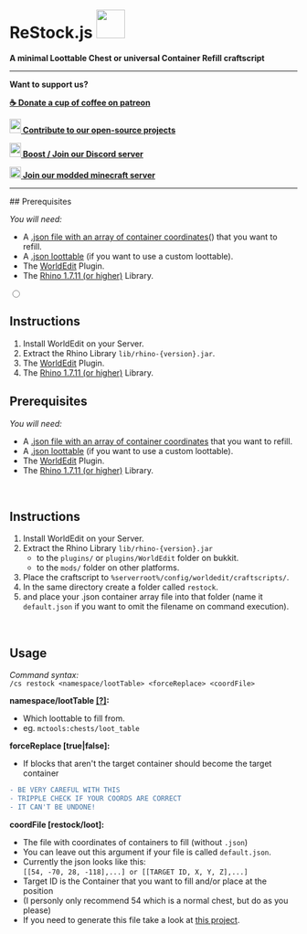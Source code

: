 
# ReStock.js <img src="https://cdn.voltane.eu/assets/minecraft/chest_animated.gif" height="50px"/>
__A minimal Loottable Chest or universal Container Refill craftscript__

***

__Want to support us?__

__[☕ Donate a cup of coffee on patreon ](https://www.patreon.com/voltane_eu)__

__[<img src="https://cdn.voltane.eu/logo/icon/icon-hexagon.svg" width="20px" height="25px"/> Contribute to our open-source projects](https://github.com/Voltane-EU)__

__[<img src="https://cdn.voltane.eu/assets/discord/nitro-boost.svg" width="20px" height="25px"/> Boost / Join our Discord server ](https://discord.voltane.eu/)__

__[<img src="https://cdn.voltane.eu/assets/minecraft/grass_block.png" width="20px"/> Join our modded minecraft server ](https://mc.play.voltane.eu/)__

***


<div itemscope itemtype="https://schema.org/FAQPage">
<div itemprop="mainEntity" itemscope itemtype="https://schema.org/Question">
## Prerequisites
<div itemprop="acceptedAnswer" itemscope itemtype="https://schema.org/Answer">
<p itemprop="text">
<em>You will need:</em>
<ul>
<li>A <a href="https://github.com/Voltane-EU/Block-Finder">.json file with an array of container coordinates</a>() that you want to refill.</li>
<li>A <a href="https://minecraft.gamepedia.com/Loot_table">.json loottable</a> (if you want to use a custom loottable).</li>
<li>The <a href="https://enginehub.org/worldedit/">WorldEdit</a> Plugin.</li>
<li>The <a href="https://developer.mozilla.org/en-US/docs/Mozilla/Projects/Rhino/Download_Rhino">Rhino 1.7.11 (or higher)</a> Library.</li>
</ul>
</p>
</div>
</div>

<div itemprop="mainEntity" itemscope itemtype="https://schema.org/Question">
<input id="tab-two" type="radio" name="tabs-faq">
<label itemprop="name" for="tab-two"><h2>Instructions</h2></label>
<div itemprop="acceptedAnswer" itemscope itemtype="https://schema.org/Answer">
<p itemprop="text">
<ol>
<li>Install WorldEdit on your Server.</li>
<li>Extract the Rhino Library <code>lib/rhino-{version}.jar</code>.</li>
<li>The <a href="https://enginehub.org/worldedit/">WorldEdit</a> Plugin.</li>
<li>The <a href="https://developer.mozilla.org/en-US/docs/Mozilla/Projects/Rhino/Download_Rhino">Rhino 1.7.11 (or higher)</a> Library.</li>
</ol>
</p>
</div>
</div>

</div>





## Prerequisites
_You will need:_
- A [.json file with an array of container coordinates](https://github.com/Voltane-EU/Block-Finder) that you want to refill.
- A [.json loottable](https://minecraft.gamepedia.com/Loot_table) (if you want to use a custom loottable).
- The [WorldEdit](https://enginehub.org/worldedit/) Plugin.
- The [Rhino 1.7.11 (or higher)](https://developer.mozilla.org/en-US/docs/Mozilla/Projects/Rhino/Download_Rhino) Library.

<br/>

## Instructions
1. Install WorldEdit on your Server.
1. Extract the Rhino Library `lib/rhino-{version}.jar`
   - to the `plugins/` or `plugins/WorldEdit` folder on bukkit.
   - to the `mods/` folder on other platforms.
1. Place the craftscript to `%serverroot%/config/worldedit/craftscripts/`.
1. In the same directory create a folder called `restock`.
1. and place your .json container array file into that folder (name it `default.json` if you want to omit the filename on command execution).

<br/>

## Usage
_Command syntax:_\
`/cs restock <namespace/lootTable> <forceReplace> <coordFile>`

__namespace/lootTable [[?]](mcforge.readthedocs.io/en/latest/items/loot_tables/):__
- Which loottable to fill from.
- eg. `mctools:chests/loot_table`

__forceReplace [true|false]:__
- If blocks that aren't the target container should become the target container
```diff
- BE VERY CAREFUL WITH THIS
- TRIPPLE CHECK IF YOUR COORDS ARE CORRECT
- IT CAN'T BE UNDONE!
```
__coordFile [restock/loot]:__
- The file with coordinates of containers to fill (without `.json`)
- You can leave out this argument if your file is called `default.json`.
- Currently the json looks like this: \
`[[54, -70, 28, -118],...] or [[TARGET ID, X, Y, Z],...]`
- Target ID is the Container that you want to fill and/or place at the position
- (I personly only recommend 54 which is a normal chest, but do as you please)
- If you need to generate this file take a look at [this project](https://github.com/Voltane-EU/Block-Finder).

<br/>
